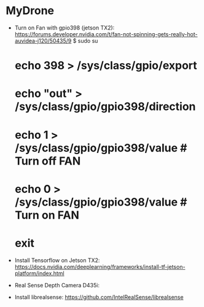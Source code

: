 # MyDrone
- Turn on Fan with gpio398 (jetson TX2): https://forums.developer.nvidia.com/t/fan-not-spinning-gets-really-hot-auvidea-j120/50435/9
	$ sudo su
	# echo 398 > /sys/class/gpio/export
	# echo "out" > /sys/class/gpio/gpio398/direction
	# echo 1 > /sys/class/gpio/gpio398/value # Turn off FAN
	# echo 0 > /sys/class/gpio/gpio398/value # Turn on FAN
	# exit

- Install Tensorflow on Jetson TX2: https://docs.nvidia.com/deeplearning/frameworks/install-tf-jetson-platform/index.html

- Real Sense Depth Camera D435i:
+ Install librealsense: https://github.com/IntelRealSense/librealsense
